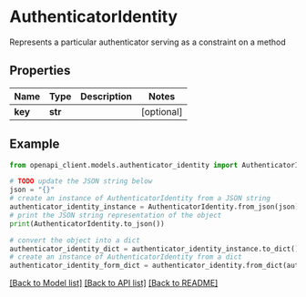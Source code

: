 # AuthenticatorIdentity

Represents a particular authenticator serving as a constraint on a method

## Properties

Name | Type | Description | Notes
------------ | ------------- | ------------- | -------------
**key** | **str** |  | [optional] 

## Example

```python
from openapi_client.models.authenticator_identity import AuthenticatorIdentity

# TODO update the JSON string below
json = "{}"
# create an instance of AuthenticatorIdentity from a JSON string
authenticator_identity_instance = AuthenticatorIdentity.from_json(json)
# print the JSON string representation of the object
print(AuthenticatorIdentity.to_json())

# convert the object into a dict
authenticator_identity_dict = authenticator_identity_instance.to_dict()
# create an instance of AuthenticatorIdentity from a dict
authenticator_identity_form_dict = authenticator_identity.from_dict(authenticator_identity_dict)
```
[[Back to Model list]](../README.md#documentation-for-models) [[Back to API list]](../README.md#documentation-for-api-endpoints) [[Back to README]](../README.md)


